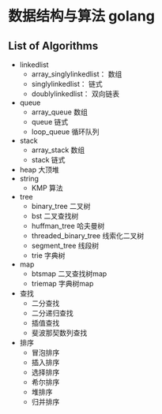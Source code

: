 # 数据结构与算法 golang

## List of Algorithms

- linkedlist
  - array_singlylinkedlist： 数组
  - singlylinkedlist： 链式
  - doublylinkedlist： 双向链表
- queue
  - array_queue 数组
  - queue 链式
  - loop_queue 循环队列
- stack
  - array_stack 数组
  - stack 链式
- heap 大顶堆
- string  
  - KMP 算法
- tree
  - binary_tree 二叉树
  - bst 二叉查找树
  - huffman_tree 哈夫曼树
  - threaded_binary_tree 线索化二叉树
  - segment_tree 线段树
  - trie 字典树
- map
  - btsmap 二叉查找树map
  - triemap 字典树map
- 查找
  - 二分查找
  - 二分递归查找
  - 插值查找
  - 斐波那契数列查找
- 排序
  - 冒泡排序
  - 插入排序
  - 选择排序
  - 希尔排序
  - 堆排序
  - 归并排序